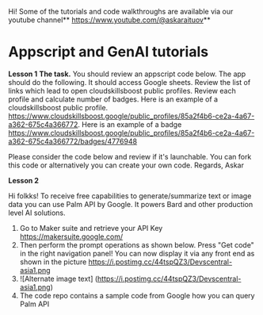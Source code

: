 Hi! Some of the tutorials and code walkthroughs are available via our youtube channel** https://www.youtube.com/@askaraituov**

# Appscript and GenAI tutorials
**Lesson 1**
**The task.**
You should review an appscript code below. The app should do the following. It should access Google sheets. Review the list of links which lead to open cloudskillsboost public profiles. Review each profile and calculate number of badges. Here is an example of a cloudskillsboost public profile. https://www.cloudskillsboost.google/public_profiles/85a2f4b6-ce2a-4a67-a362-675c4a366772. Here is an example of a badge https://www.cloudskillsboost.google/public_profiles/85a2f4b6-ce2a-4a67-a362-675c4a366772/badges/4776948

Please consider the code below and review if it's launchable. You can fork this code or alternatively you can create your own code. Regards, Askar


**Lesson 2**

Hi folkks! To receive free capabilities to generate/summarize text or image data you can use Palm API by Google. It powers Bard and other production level AI solutions. 
1. Go to Maker suite and retrieve your API Key https://makersuite.google.com/
2. Then perform the prompt operations as shown below. Press "Get code" in the right navigation panel! You can now display it via any front end as shown in the picture https://i.postimg.cc/44tspQZ3/Devscentral-asia1.png
3. ![Alternate image text] (https://i.postimg.cc/44tspQZ3/Devscentral-asia1.png)
4. The code repo contains a sample code from Google how you can query Palm API
